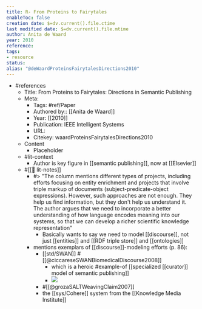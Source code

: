 ```yaml
---
title: R- From Proteins to Fairytales
enableToc: false
creation date: $=dv.current().file.ctime
last modified date: $=dv.current().file.mtime
author: Anita de Waard
year: 2010
reference: 
tags:
- resource
status: 
alias: "@deWaardProteinsFairytalesDirections2010"
---
```

- #references
    - Title: From Proteins to Fairytales: Directions in Semantic Publishing
    - Meta:
        - Tags: #ref/Paper
        - Authored by::  [[Anita de Waard]]
        - Year: [[2010]]
        - Publication: IEEE Intelligent Systems
        - URL: 
        - Citekey: waardProteinsFairytalesDirections2010
    - Content
        - Placeholder
    - #lit-context
        - Author is key figure in [[semantic publishing]], now at [[Elsevier]]
    - #[[📝 lit-notes]]
        - #> "The column mentions different types of projects, including efforts focusing on entity enrichment and projects that involve triple markup of documents (subject-predicate-object expressions). However, such approaches are not enough. They help us find information, but they don't help us understand it. The author argues that we need to incorporate a better understanding of how language encodes meaning into our systems, so that we can develop a richer scientific knowledge representation"
            - Basically wants to say we need to model [[discourse]], not just [[entities]] and [[RDF triple store]] and [[ontologies]]
        - mentions exemplars of [[discourse]]-modeling efforts (p. 86):
            - [[std/SWAN]] #[[@ciccareseSWANBiomedicalDiscourse2008]]
                - which is a heroic #example-of [[specialized [[curator]] model of semantic publishing]]
                - ![](https://firebasestorage.googleapis.com/v0/b/firescript-577a2.appspot.com/o/imgs%2Fapp%2Fmegacoglab%2FyeTGkZb5eB.png?alt=media&token=7da3494b-0159-4ec4-b93a-52f00f61fcb7)
            - #[[@grozaSALTWeavingClaim2007]]
            - the [[sys/Cohere]] system from the [[Knowledge Media Institute]]

